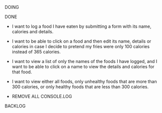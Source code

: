 DOING


DONE

* I want to log a food I have eaten by submitting a form with its name, calories and details.

* I want to be able to click on a food and then edit its name, details or calories in case I decide to pretend my fries were only 100 calories instead of 365 calories.

* I want to view a list of only the names of the foods I have logged, and I want to be able to click on a name to view the details and calories for that food.

* I want to view either all foods, only unhealthy foods that are more than 300 calories, or only healthy foods that are less than 300 calories.

* REMOVE ALL CONSOLE.LOG

BACKLOG
